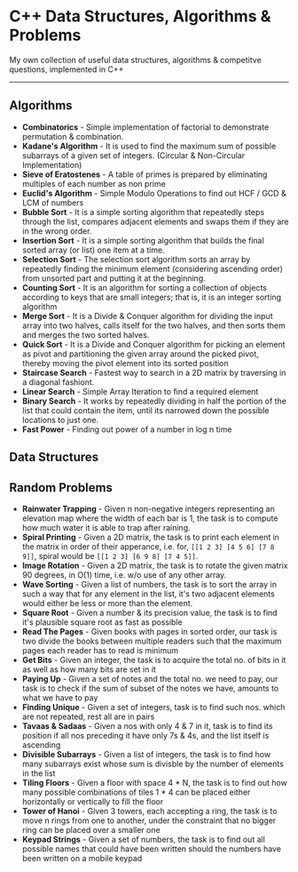 # C++ Data Structures, Algorithms & Problems

My own collection of useful data structures, algorithms & competitve questions, implemented in C++

---

## Algorithms

* **Combinatorics** - Simple implementation of factorial to demonstrate permutation & combination.
* **Kadane's Algorithm** - It is used to find the maximum sum of possible subarrays of a given set of integers. (Circular & Non-Circular Implementation)
* **Sieve of Eratostenes** - A table of primes is prepared by eliminating multiples of each number as non prime
* **Euclid's Algorithm** - Simple Modulo Operations to find out HCF / GCD & LCM of numbers
* **Bubble Sort** - It is a simple sorting algorithm that repeatedly steps through the list, compares adjacent elements and swaps them if they are in the wrong order. 
* **Insertion Sort** - It is a simple sorting algorithm that builds the final sorted array (or list) one item at a time.
* **Selection Sort** - The selection sort algorithm sorts an array by repeatedly finding the minimum element (considering ascending order) from unsorted part and putting it at the beginning.
* **Counting Sort** - It is an algorithm for sorting a collection of objects according to keys that are small integers; that is, it is an integer sorting algorithm
* **Merge Sort** - It is a Divide & Conquer algorithm for dividing the input array into two halves, calls itself for the two halves, and then sorts them and merges the two sorted halves.
* **Quick Sort** - It is a Divide and Conquer algorithm for picking an element as pivot and partitioning the given array around the picked pivot, thereby moving the pivot element into its sorted position
* **Staircase Search** - Fastest way to search in a 2D matrix by traversing in a diagonal fashiont.
* **Linear Search** - Simple Array Iteration to find a required element
* **Binary Search** - It works by repeatedly dividing in half the portion of the list that could contain the item, until its narrowed down the possible locations to just one.
* **Fast Power** - Finding out power of a number in log n time
  
## Data Structures



## Random Problems

* **Rainwater Trapping** - Given n non-negative integers representing an elevation map where the width of each bar is 1, the task is to compute how much water it is able to trap after raining.
* **Spiral Printing** - Given a 2D matrix, the task is to print each element in the matrix in order of their apperance, i.e. for, ``[[1 2 3] [4 5 6] [7 8 9]]``, spiral would be ``[[1 2 3] [6 9 8] [7 4 5]]``.
* **Image Rotation** - Given a 2D matrix, the task is to rotate the given matrix 90 degrees, in O(1) time, i.e. w/o use of any other array.
* **Wave Sorting** - Given a list of numbers, the task is to sort the array in such a way that for any element in the list, it's two adjacent elements would either be less or more than the element.
* **Square Root** - Given a number & its precision value, the task is to find it's plausible square root as fast as possible
* **Read The Pages** - Given books with pages in sorted order, our task is two divide the books between multiple readers such that the maximum pages each reader has to read is minimum
* **Get Bits** - Given an integer, the task is to acquire the total no. of bits in it as well as how many bits are set in it
* **Paying Up** - Given a set of notes and the total no. we need to pay, our task is to check if the sum of subset of the notes we have, amounts to what we have to pay
* **Finding Unique** - Given a set of integers, task is to find such nos. which are not repeated, rest all are in pairs
* **Tavaas & Sadaas** - Given a nos with only 4 & 7 in it, task is to find its position if all nos preceding it have only 7s & 4s, and the list itself is ascending
* **Divisible Subarrays** - Given a list of integers, the task is to find how many subarrays exist whose sum is divisble by the number of elements in the list
* **Tiling Floors** - Given a floor with space 4 * N, the task is to find out how many possible combinations of tiles 1 * 4 can be placed either horizontally or vertically to fill the floor
* **Tower of Hanoi** - Given 3 towers, each accepting a ring, the task is to move n rings from one to another, under the constraint that no bigger ring can be placed over a smaller one
* **Keypad Strings** - Given a set of numbers, the task is to find out all possible names that could have been written should the numbers have been written on a mobile keypad

